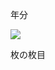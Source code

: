 年分

![](https://www.nta.go.jp/tmp/0e84d766-145f-4465-866f-12e12d38abc0/images/3739f467eea024fd621cb9d2edcac90caf85366a7d71f680b176459d20679c5b.jpg)

枚の枚目